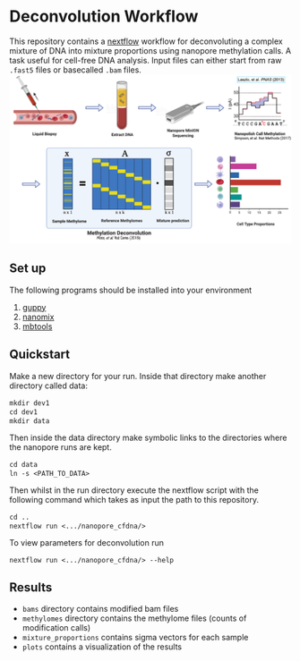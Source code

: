 # Deconvolution Workflow
This repository contains a [nextflow](nextflow.io)  workflow for deconvoluting a complex mixture of DNA into mixture proportions using nanopore methylation calls. A task useful for cell-free DNA analysis. Input files can either start from raw `.fast5` files or basecalled `.bam` files.
![Deconvolution Pipeline](DeconvolutionPipeline_diagram.png)

## Set up
The following programs should be installed into your environment
1. [guppy](https://nanoporetech.com/nanopore-sequencing-data-analysis)
2. [nanomix](https://github.com/jts/nanopolish)
3. [mbtools](https://github.com/jts/mbtools)


## Quickstart
Make a new directory for your run. Inside that directory make another directory called data:
```
mkdir dev1
cd dev1
mkdir data
```
Then inside the data directory make symbolic links to the directories where the nanopore runs are kept.
```
cd data
ln -s <PATH_TO_DATA>
```
Then whilst in the run directory execute the nextflow script with the following command which takes as input the path to this repository. 
```
cd ..
nextflow run <.../nanopore_cfdna/>
```
To view parameters for deconvolution run
```
nextflow run <.../nanopore_cfdna/> --help
```

## Results
- `bams` directory contains modified bam files
- `methylomes` directory contains the methylome files (counts of modification calls)
- `mixture_proportions` contains sigma vectors for each sample
- `plots` contains a visualization of the results
